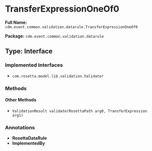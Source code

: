 # TransferExpressionOneOf0

**Full Name:** `cdm.event.common.validation.datarule.TransferExpressionOneOf0`

**Package:** `cdm.event.common.validation.datarule`

## Type: Interface

### Implemented Interfaces

- `com.rosetta.model.lib.validation.Validator`

### Methods

#### Other Methods

- `ValidationResult validate(RosettaPath arg0, TransferExpression arg1)`

### Annotations

- **RosettaDataRule**
- **ImplementedBy**

